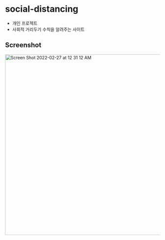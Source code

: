 # social-distancing
* 개인 프로젝트
* 사회적 거리두기 수칙을 알려주는 사이트

## Screenshot
<img width="589" alt="Screen Shot 2022-02-27 at 12 31 12 AM" src="https://user-images.githubusercontent.com/68562176/155848904-58b5a6c1-a837-41df-82c2-d1be35134355.png">

